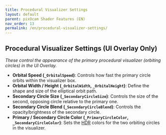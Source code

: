 ```yaml
---
title: Procedural Visualizer Settings
layout: default
parent: pixOcam Shader Features (EN)
nav_order: 13
permalink: /en/procedural-visualizer-settings/
---
```


## Procedural Visualizer Settings (UI Overlay Only)

*These control the appearance of the primary procedural visualizer (orbiting circles) in the UI Overlay.*

*   **Orbital Speed (`_OrbitalSpeed`)**: Controls how fast the primary circle orbits within the visualizer box.
*   **Orbital Width / Height (`_OrbitalWidth`, `_OrbitalHeight`)**: Define the shape and size of the elliptical orbit path.
*   **Secondary Circle Size (`_SecondaryCircleSize`)**: Controls the size of the second, opposing circle relative to the primary one.
*   **Secondary Circle Blend (`_SecondaryCircleBlend`)**: Controls the opacity/brightness of the secondary circle.
*   **Primary / Secondary Circle Color (`_PrimaryCircleColor`, `_SecondaryCircleColor`)**: Sets the [HDR](https://docs.unity3d.com/Manual/HDRColorPicker.html) colors for the two orbiting circles in the visualizer. 